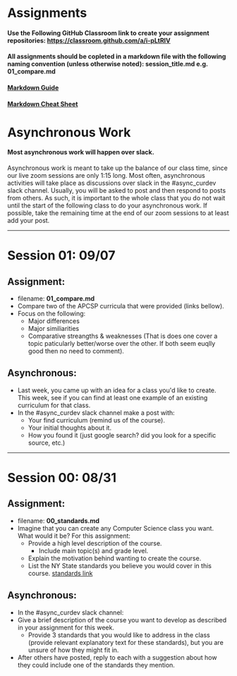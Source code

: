 # Assignments
#### Use the Following GitHub Classroom link to create your assignment repositories: https://classroom.github.com/a/i-pLtRIV
#### All assignments should be copleted in a markdown file with the following naming convention (unless otherwise noted): session_title.md e.g. 01_compare.md
#### [Markdown Guide](https://guides.github.com/features/mastering-markdown/)
#### [Markdown Cheat Sheet](https://github.com/adam-p/markdown-here/wiki/Markdown-Cheatsheet)


# Asynchronous Work
#### Most asynchronous work will happen over slack.
Asynchronous work is meant to take up the balance of our class time, since our live zoom sessions are only 1:15 long. Most often, asynchronous activities will take place as discussions over slack in the \#async_curdev slack channel. Usually, you will be asked to post and then respond to posts from others. As such, it is important to the whole class that you do not wait until the start of the following class to do your asynchronous work. If possible, take the remaining time at the end of our zoom sessions to at least add your post.


---
# Session 01: 09/07
## Assignment:
* filename: **01_compare.md**
* Compare two of the APCSP curricula that were provided (links bellow).
* Focus on the following:
  * Major differences
  * Major similiarities
  * Comparative streangths & weaknesses (That is does one cover a topic paticularly better/worse over the other. If both seem euqlly good then no need to comment).

## Asynchronous:
* Last week, you came up with an idea for a class you'd like to create. This week, see if you can find at least one example of an existing curriculum for that class.
* In the \#async_curdev slack channel make a post with:
  - Your find curriculum (remind us of the course).
  - Your initial thoughts about it.
  - How you found it (just google search? did you look for a specific source, etc.)


---

# Session 00: 08/31
## Assignment:
* filename: **00_standards.md**
* Imagine that you can create any Computer Science class you want. What would it be? For this assignment:
  * Provide a high level description of the course.
    * Include main topic(s) and grade level.
  * Explain the motivation behind wanting to create the course.
  * List the NY State standards you believe you would cover in this course. [standards link](https://www.nysed.gov/sites/default/files/programs/curriculum-instruction/computer-science-digital-fluency-standards-k-12.pdf)

## Asynchronous:
* In the \#async_curdev slack channel:
* Give a brief description of the course you want to develop as described in your assignment for this week.
  * Provide 3 standards that you would like to address in the class (provide relevant explanatory text for these standards), but you are unsure of how they might fit in.
* After others have posted, reply to each with a suggestion about how they could include one of the standards they mention.
